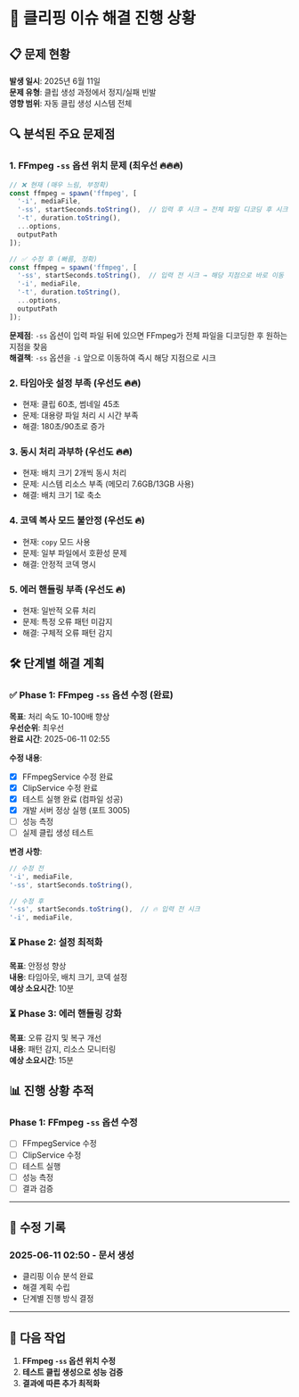 # 🚨 클리핑 이슈 해결 진행 상황

## 📋 문제 현황

**발생 일시**: 2025년 6월 11일  
**문제 유형**: 클립 생성 과정에서 정지/실패 빈발  
**영향 범위**: 자동 클립 생성 시스템 전체

## 🔍 분석된 주요 문제점

### 1. **FFmpeg `-ss` 옵션 위치 문제** (최우선 🔥🔥🔥)
```typescript
// ❌ 현재 (매우 느림, 부정확)
const ffmpeg = spawn('ffmpeg', [
  '-i', mediaFile,
  '-ss', startSeconds.toString(),  // 입력 후 시크 → 전체 파일 디코딩 후 시크
  '-t', duration.toString(),
  ...options,
  outputPath
]);

// ✅ 수정 후 (빠름, 정확)  
const ffmpeg = spawn('ffmpeg', [
  '-ss', startSeconds.toString(),  // 입력 전 시크 → 해당 지점으로 바로 이동
  '-i', mediaFile,
  '-t', duration.toString(),
  ...options,
  outputPath
]);
```

**문제점**: `-ss` 옵션이 입력 파일 뒤에 있으면 FFmpeg가 전체 파일을 디코딩한 후 원하는 지점을 찾음  
**해결책**: `-ss` 옵션을 `-i` 앞으로 이동하여 즉시 해당 지점으로 시크

### 2. **타임아웃 설정 부족** (우선도 🔥🔥)
- 현재: 클립 60초, 썸네일 45초
- 문제: 대용량 파일 처리 시 시간 부족
- 해결: 180초/90초로 증가

### 3. **동시 처리 과부하** (우선도 🔥🔥)
- 현재: 배치 크기 2개씩 동시 처리
- 문제: 시스템 리소스 부족 (메모리 7.6GB/13GB 사용)
- 해결: 배치 크기 1로 축소

### 4. **코덱 복사 모드 불안정** (우선도 🔥)
- 현재: `copy` 모드 사용
- 문제: 일부 파일에서 호환성 문제
- 해결: 안정적 코덱 명시

### 5. **에러 핸들링 부족** (우선도 🔥)
- 현재: 일반적 오류 처리
- 문제: 특정 오류 패턴 미감지
- 해결: 구체적 오류 패턴 감지

## 🛠️ 단계별 해결 계획

### ✅ Phase 1: FFmpeg `-ss` 옵션 수정 (완료)
**목표**: 처리 속도 10-100배 향상  
**우선순위**: 최우선  
**완료 시간**: 2025-06-11 02:55

**수정 내용**:
- [x] FFmpegService 수정 완료
- [x] ClipService 수정 완료  
- [x] 테스트 실행 완료 (컴파일 성공)
- [x] 개발 서버 정상 실행 (포트 3005)
- [ ] 성능 측정
- [ ] 실제 클립 생성 테스트

**변경 사항**:
```typescript
// 수정 전
'-i', mediaFile,
'-ss', startSeconds.toString(),

// 수정 후  
'-ss', startSeconds.toString(),  // 🔥 입력 전 시크
'-i', mediaFile,
```

### ⏳ Phase 2: 설정 최적화
**목표**: 안정성 향상  
**내용**: 타임아웃, 배치 크기, 코덱 설정  
**예상 소요시간**: 10분

### ⏳ Phase 3: 에러 핸들링 강화
**목표**: 오류 감지 및 복구 개선  
**내용**: 패턴 감지, 리소스 모니터링  
**예상 소요시간**: 15분

## 📊 진행 상황 추적

### Phase 1: FFmpeg `-ss` 옵션 수정
- [ ] FFmpegService 수정
- [ ] ClipService 수정  
- [ ] 테스트 실행
- [ ] 성능 측정
- [ ] 결과 검증

---

## 📝 수정 기록

### 2025-06-11 02:50 - 문서 생성
- 클리핑 이슈 분석 완료
- 해결 계획 수립
- 단계별 진행 방식 결정

---

## 🎯 다음 작업
1. **FFmpeg `-ss` 옵션 위치 수정** 
2. **테스트 클립 생성으로 성능 검증**
3. **결과에 따른 추가 최적화**
